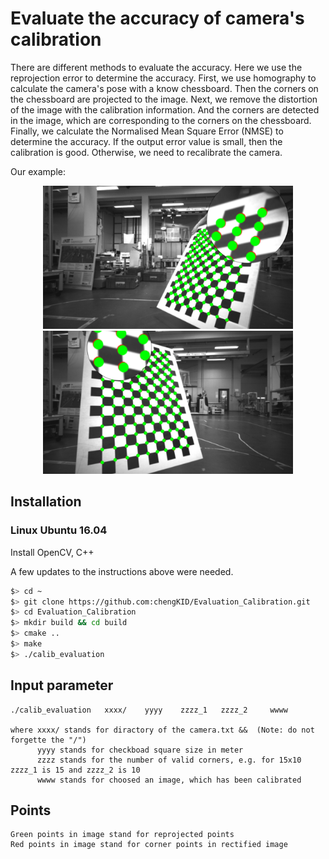 # Evaluate the accuracy of camera's calibration

There are different methods to evaluate the accuracy. Here we use the reprojection error to determine the accuracy. First, we use homography to calculate the camera's pose with a know chessboard. Then the corners on the chessboard are projected to the image. Next, we remove the distortion of the image with the calibration information. And the corners are detected in the image, which are corresponding to the corners on the chessboard. Finally, we calculate the Normalised Mean Square Error (NMSE) to determine the accuracy. If the output error value is small, then the calibration is good. Otherwise, we need to recalibrate the camera.

Our example:
<!-- p float="left"-->
<p align="middle">
	<img src="media/evaluate_geometric_calib_2.png" width="400" height="229" />
	<img src="media/evaluate_geometric_calib_3.png" width="400" height="229" />
</p>

## Installation

### Linux Ubuntu 16.04

Install OpenCV, C++

A few updates to the instructions above were needed.

```bash
$> cd ~
$> git clone https://github.com:chengKID/Evaluation_Calibration.git
$> cd Evaluation_Calibration
$> mkdir build && cd build
$> cmake ..
$> make
$> ./calib_evaluation
```

## Input parameter
	./calib_evaluation   xxxx/    yyyy    zzzz_1   zzzz_2     wwww

	where xxxx/ stands for diractory of the camera.txt &&  (Note: do not forgette the "/")
		  yyyy stands for checkboad square size in meter
		  zzzz stands for the number of valid corners, e.g. for 15x10 zzzz_1 is 15 and zzzz_2 is 10
		  wwww stands for choosed an image, which has been calibrated

## Points
	Green points in image stand for reprojected points
	Red points in image stand for corner points in rectified image
